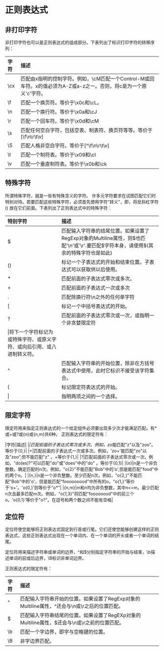 # 正则表达式

## 非打印字符

非打印字符也可以是正则表达式的组成部分。下表列出了标识打印字符的转移序列：

|字符|描述|
|:----------------|:-------------|
|\cx|匹配由x指明的控制字符。例如，\cM匹配一个Control-M或回车符。x的值必须为A-Z或a-z之一。否则，将c是为一个原义'c'字符。|
|\f|匹配一个换页符。等价于\x0c和\cL。|
|\n|匹配一个换行符。等价于\x0a和\cJ|
|\r|匹配一个回车符。等价于\x0d和\cM|
|\s|匹配任何空白字符，包括空表、制表符、换页符等等。等价于[\f\n\r\t\v]|
|\S|匹配人格非空白字符。等价于[^\f\n\r\t\v]|
|\t|匹配一个制符表。等价于\x09和\cl|
|\v|匹配一个垂直制符表。等价于\x0b和\ck|

## 特殊字符

所谓特殊字符，就是一些有特殊含义的字符。
许多元字符要求在试图匹配它们时特别对待。若要匹配这些特殊字符，必须首先使用字符"转义"，即，将反斜杠字符(\) 放在它们前面。下表列出了正则表达式中的特殊字符：

|特别字符|描述|
|:----------------------|:-----------------------|
|$|匹配输入字符串的结尾位置。如果设置了RegExp对象的Multiline属性，则$也匹配'\n'或'\r'.要匹配$字符本身，请使用\$(其余的特殊字符也是如此) |
|()|标记一个子表达式的开始和结束位置。子表达式可以获取供以后使用。|
|*|匹配前面的子表达式零次或多次。|
|+|匹配前面的子表达式一次或多次|
|.|匹配除换行符\n之外的任何单字符|
|[|标记一个中括号表达式的开始。|
|?|匹配前面的子表达式零次或一次，或指明一个非贪婪限定符|
|\\|将下一个字符标记为或特殊字符、或原义字符、或向后引用、或八进制转义符。|
|^|匹配输入字符串的开始位置，除非在方括号表达式中使用，此时它标识不接受该字符集合。|
|{|标记限定符表达式的开始。|
|\||指明两项之间的一个选择。|

## 限定字符
限定符用来指定正则表达式的一个给定组件必须要出现多少次才能满足匹配。有*或+或?或{n}或{n,m}共6种。
正则表达式的限定符有：

|字符|描述|
|*|匹配前面的子表达式零次或多次。例如，zo*能匹配"z"以及"zoo"。等价于{0,}|
|+|匹配前面的子表达式一次或多次。例如，'zo+'能匹配"zo"以及"zoo",但不能匹配"z"
。+等价于{1,}|
|?|匹配前面的子表达式零次或一次。例如，"do(es)?"可以匹配"do"或"does"中的"do"
。等价于{0,1}|
|{n}|n是一个非负整数。确定匹配的n次。例如，"o{2}"不能匹配"Bob"中的'o',但是能匹配"food"中的两个o。|
|{n,}|n是一个非负整数。至少匹配n次。例如，"o{2,}"不能匹配"Bob"中的'o'，但是能匹配"fooooooood"中所有的o。"o{1,}"等价于'o+'。'o{0,}'则等价于"o*"|
|{n,m}|m和n均为非负整数，其中n<=m。最少匹配n次且最多匹配m次。例如，"o{1,3}"将匹配"foooooood"中的前三个o。'o{0,1}'等价于"o?"。在逗号和两个数之间不能有空格|

## 定位符
定位符使您能够将正则表达式固定到行首或行尾。它们还使您能够创建这样的正则表达式，这些正则表达式出现在一个单词内、在一个单词的开头或者一个单词的结尾。

定位符用来描述字符串或单词的边界，^和$分别指定字符串的开始与结束，\b描述单词的前或后边界，\B标识非单词边界。

正则表达式的限定符有：

|字符|描述|
|:---------------|:----------------|
|^|匹配输入字符串开始的位置。如果设置了RegExp对象的Multiline属性，^还会与\n或\r之后的位置匹配。|
|$|匹配输入字符串结尾的位置。如果设置了RegEXp对象的Multiline属性，$还会与\n或\r之前的位置匹配。|
|\b|匹配一个字边界，即字与空格键的位置。|
|\B|非字边界匹配。|

